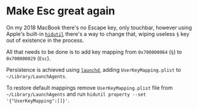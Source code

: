 # Make Esc great again

On my 2018 MacBook there's no Escape key, only touchbar, however using Apple's built-in [`hidutil`](https://developer.apple.com/library/archive/technotes/tn2450/_index.html) there's a way to change that, wiping useless `§` key out of existence in the process.

All that needs to be done is to add key mapping from `0x700000064` (`§`) to `0x700000029` (`Esc`).

Persistence is achieved using [`launchd`](https://www.launchd.info/), adding `UserKeyMapping.plist` to `~/Library/LaunchAgents`.

To restore default mappings remove `UserKeyMapping.plist` file from `~/Library/LaunchAgents` and run `hidutil property --set '{"UserKeyMapping":[]}'`.
